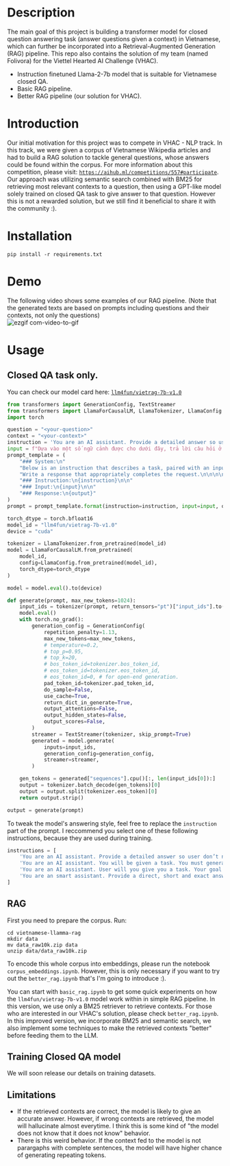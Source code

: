 # Description
The main goal of this project is building a transformer model for closed question answering task (answer questions given a context) in Vietnamese, which can further be incorporated into a Retrieval-Augmented Generation (RAG) pipeline. This repo also contains the solution of my team (named Folivora) for the Viettel Hearted AI Challenge (VHAC).
- Instruction finetuned Llama-2-7b model that is suitable for Vietnamese closed QA.
- Basic RAG pipeline.
- Better RAG pipeline (our solution for VHAC).

# Introduction
Our initial motivation for this project was to compete in VHAC -  NLP track. In this track, we were given a corpus of Vietnamese Wikipedia articles and had to build a RAG solution to tackle general questions, whose answers could be found within the corpus. For more information about this competition, please visit: [`https://aihub.ml/competitions/557#participate`](https://aihub.ml/competitions/557). Our approach was utilizing semantic search combined with BM25 for retrieving most relevant contexts to a question, then using a GPT-like model solely trained on closed QA task to give answer to that question. However this is not a rewarded solution, but we still find it beneficial to share it with the community :).

# Installation
`pip install -r requirements.txt`

# Demo
The following video shows some examples of our RAG pipeline. (Note that the generated texts are based on prompts including questions and their contexts, not only the questions)    
![ezgif com-video-to-gif](https://github.com/staticpunch/vietnamese-llama-rag/assets/33414340/fde3e5fc-c623-456a-8ec8-17a4e1f8876e)


# Usage
## Closed QA task only.
You can check our model card here: [`llm4fun/vietrag-7b-v1.0`](https://huggingface.co/llm4fun/vietrag-7b-v1.0)
```py
from transformers import GenerationConfig, TextStreamer
from transformers import LlamaForCausalLM, LlamaTokenizer, LlamaConfig
import torch

question = "<your-question>"
context = "<your-context>"
instruction = 'You are an AI assistant. Provide a detailed answer so user don’t need to search outside to understand the answer.'
input = f"Dựa vào một số ngữ cảnh được cho dưới đây, trả lời câu hỏi ở cuối.\n\n{context}\n\nQuestion: {question}"
prompt_template = (
    "### System:\n"
    "Below is an instruction that describes a task, paired with an input that provides further context. "
    "Write a response that appropriately completes the request.\n\n\n\n"
    "### Instruction:\n{instruction}\n\n"
    "### Input:\n{input}\n\n"
    "### Response:\n{output}"
)
prompt = prompt_template.format(instruction=instruction, input=input, output='')

torch_dtype = torch.bfloat16
model_id = "llm4fun/vietrag-7b-v1.0"
device = "cuda"

tokenizer = LlamaTokenizer.from_pretrained(model_id)
model = LlamaForCausalLM.from_pretrained(
    model_id,
    config=LlamaConfig.from_pretrained(model_id),
    torch_dtype=torch_dtype
)

model = model.eval().to(device)

def generate(prompt, max_new_tokens=1024):
    input_ids = tokenizer(prompt, return_tensors="pt")["input_ids"].to(model.device)
    model.eval()
    with torch.no_grad():
        generation_config = GenerationConfig(
            repetition_penalty=1.13,
            max_new_tokens=max_new_tokens,
            # temperature=0.2,
            # top_p=0.95,
            # top_k=20,
            # bos_token_id=tokenizer.bos_token_id,
            # eos_token_id=tokenizer.eos_token_id,
            # eos_token_id=0, # for open-end generation.
            pad_token_id=tokenizer.pad_token_id,
            do_sample=False,
            use_cache=True,
            return_dict_in_generate=True,
            output_attentions=False,
            output_hidden_states=False,
            output_scores=False,
        )
        streamer = TextStreamer(tokenizer, skip_prompt=True)
        generated = model.generate(
            inputs=input_ids,
            generation_config=generation_config,
            streamer=streamer,
        )

    gen_tokens = generated["sequences"].cpu()[:, len(input_ids[0]):]
    output = tokenizer.batch_decode(gen_tokens)[0]
    output = output.split(tokenizer.eos_token)[0]
    return output.strip()

output = generate(prompt)
```
To tweak the model's answering style, feel free to replace the `instruction` part of the prompt. I reccommend you select one of these following instructions, because they are used during training. 
```py
instructions = [
    'You are an AI assistant. Provide a detailed answer so user don’t need to search outside to understand the answer.',
    'You are an AI assistant. You will be given a task. You must generate a detailed and long answer.',
    'You are an AI assistant. User will you give you a task. Your goal is to complete the task as faithfully as you can. While performing the task think step-by-step and justify your steps.',
    'You are an smart assistant. Provide a direct, short and exact answer to the following question from its provided context.'
]
```
## RAG
First you need to prepare the corpus. Run:
```
cd vietnamese-llamma-rag
mkdir data
mv data_raw10k.zip data
unzip data/data_raw10k.zip
```
To encode this whole corpus into embeddings, please run the notebook `corpus_embeddings.ipynb`. However, this is only necessary if you want to try out the `better_rag.ipynb` that's I'm going to introduce :).

You can start with `basic_rag.ipynb` to get some quick experiments on how the `llm4fun/vietrag-7b-v1.0` model work within in simple RAG pipeline. In this version, we use only a BM25 retriever to retrieve contexts. For those who are interested in our VHAC's solution, please check `better_rag.ipynb`. In this improved version, we incorporate BM25 and semantic search, we also implement some techniques to make the retrieved contexts "better" before feeding them to the LLM.

## Training Closed QA model
We will soon release our details on training datasets.

## Limitations
- If the retrieved contexts are correct, the model is likely to give an accurate answer. However, if wrong contexts are retrieved, the model will hallucinate almost everytime. I think this is some kind of "the model does not know that it does not know" behavior.
- There is this weird behavior. If the context fed to the model is not parargaphs with complete sentences, the model will have higher chance of generating repeating tokens.
